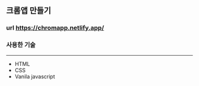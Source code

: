 ## 크롬앱 만들기

### url https://chromapp.netlify.app/

### 사용한 기술

---

- HTML
- CSS
- Vanila javascript
